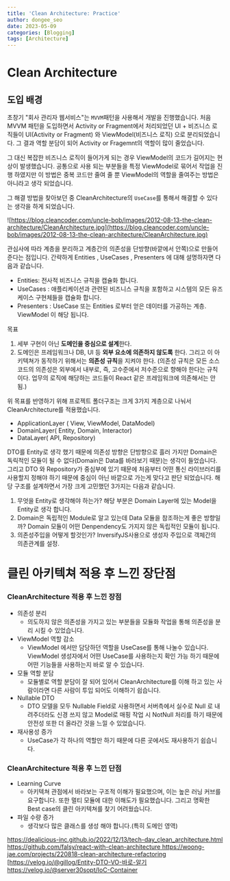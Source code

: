 ```yaml
---
title: 'Clean Architecture: Practice'
author: dongee_seo 
date: 2023-05-09 
categories: [Blogging] 
tags: [Architecture]
---
```


# Clean Architecture

## 도입 배경

초창기 "회사 관리자 웹서비스"는 `MVVM`패턴을 사용해서 개발을 진행했습니다.
처음 MVVM 패턴을 도입하면서 Activity or Fragment에서 처리되었던 UI + 비즈니스 로직들이
UI(Activity or Fragment) 와 ViewModel(비즈니스 로직) 으로 분리되었습니다.
그 결과 역할 분담이 되어 Activity or Fragemnt의 역할이 많이 줄었습니다.

그 대신 복잡한 비즈니스 로직이 들어가게 되는 경우 ViewModel의 코드가 길어지는 현상이 발생했습니다.
공통으로 사용 되는 부분들을 특정 ViewModel로 묶어서 작업을 진행 하였지만
이 방법은 중복 코드만 줄여 줄 뿐 ViewModel의 역할을 줄여주는 방법은 아니라고 생각 되었습니다.

그 해결 방법을 찾아보던 중 CleanArchitecture의 `UseCase`를 통해서 해결할 수 있다는 생각을 하게 되었습니다.

![https://blog.cleancoder.com/uncle-bob/images/2012-08-13-the-clean-architecture/CleanArchitecture.jpg](https://blog.cleancoder.com/uncle-bob/images/2012-08-13-the-clean-architecture/CleanArchitecture.jpg)

관심사에 따라 계층을 분리하고 계층간의 의존성을 단방향(바깥에서 안쪽)으로 만들어 준다는 점입니다. 간략하게 Entities , UseCases , Presenters 에 대해 설명하자면 다음과 같습니다.

- Entities: 전사적 비즈니스 규칙을 캡슐화 합니다.
- UseCases : 애플리케이션과 관련된 비즈니스 규칙을 포함하고 시스템의 모든 유즈 케이스 구현체들을 캡슐화 합니다.
- Presenters : UseCase 또는 Entities 로부터 얻은 데이터를 가공하는 계층. ViewModel 이 해당 됩니다.

목표

1. 세부 구현이 아닌 **도메인을 중심으로 설계**한다.
2. 도메인은 프레임워크나 DB, UI 등 **외부 요소에 의존하지 않도록** 한다. 그리고 이 아키텍쳐가 동작하기 위해서는 **의존성 규칙**을 지켜야 한다.
   (의존성 규칙은 모든 소스코드의 의존성은 외부에서 내부로, 즉, 고수준에서 저수준으로 향해야 한다는 규칙이다.
   업무의 로직에 해당하는 코드들이 React 같은 프레임워크에 의존해서는 안됨.)

위 목표를 반영하기 위해 프로젝트 폴더구조는 크게 3가지 계층으로 나눠서 CleanArchitecture를 적용했습니다.

- ApplicationLayer ( View, ViewModel, DataModel)
- DomainLayer( Entity, Domain, Interactor)
- DataLayer( API, Repository)

DTO를 Entity로 생각 했기 때문에 의존성 방향은 단방향으로 흘러 가지만
Domain은 독릭적인 모듈이 될 수 없다(Domain은 Data를 바라보기 때문)는 생각이 들었습니다.
그리고 DTO 와 Repository가 중심부에 있기 때문에 처음부터 어떤 통신 라이브러리를 사용할지 정해야 하기 때문에 중심이 아닌 바깥으로 가는게 맞다고 판단 되었습니다.
해당 구조를 설계하면서 가장 크게 고민했던 3가지는 다음과 같습니다.

1. 무엇을 Entity로 생각해야 하는가? 해당 부분은 Domain Layer에 있는 Model을 Entity로 생각 합니다.
2. Domain은 독립적인 Module로 알고 있는데 Data 모듈을 참조하는게 좋은 방향일까? Domain 모듈이 어떤 Denpendency도 가지지 않은 독립적인 모듈이 됩니다.
3. 의존성주입을 어떻게 할것인가? InversifyJS사용으로 생성자 주입으로 객체간의 의존관계를 설정.

# **클린 아키텍쳐 적용 후 느낀 장단점**

### CleanArchitecture 적용 후 느낀 장점

- 의존성 분리
  - 의도하지 않은 의존성을 가지고 있는 부분들을 모듈화 작업을 통해 의존성을 분리 시킬 수 있었습니다.
- ViewModel 역할 감소
  - ViewModel 에서만 담당하던 역할을 UseCase를 통해 나눌수 있습니다.
    ViewModel 생성자에서 어떤 UseCase를 사용하는지 확인 가능 하기 때문에
    어떤 기능들을 사용하는지 바로 알 수 있습니다.
- 모듈 역할 분담
  - 모듈별로 역할 분담이 잘 되어 있어서 CleanArchitecture를 이해 하고 있는 사람이라면 다른 사람이 투입 되어도 이해하기 쉽습니다.
- Nullable DTO
  - DTO 모델을 모두 Nullable Field로 사용하면서 서버측에서 실수로 Null 로 내려주더라도 신경 쓰지 않고 Model로 매핑 작업 시 NotNull 처리를 하기 때문에 안전성 또한 더 올라간 것을 느낄 수 있었습니다.
- 재사용성 증가
  - UseCase가 각 하나의 역할만 하기 때문에 다른 곳에서도 재사용하기 쉽습니다.

### CleanArchitecture 적용 후 느낀 단점

- Learning Curve
  - 아키텍쳐 관점에서 바라보는 구조적 이해가 필요했으며, 이는 높은 러닝 커브를 요구합니다.
    또한 멀티 모듈에 대한 이해도가 필요했습니다.
    그리고 명확한 Best case의 클린 아키텍쳐를 찾기 어려웠습니다.
- 파일 수량 증가
  - 생각보다 많은 클래스를 생성 해야 합니다.(특히 도메인 영역)

[](https://dealicious-inc.github.io/2022/12/13/tech-day_clean_architecture.html)[https://dealicious-inc.github.io/2022/12/13/tech-day_clean_architecture.html
](https://dealicious-inc.github.io/2022/12/13/tech-day_clean_architecture.html)[](https://github.com/falsy/react-with-clean-architecture)[https://github.com/falsy/react-with-clean-architecture
](https://github.com/falsy/react-with-clean-architecture)[](https://woong-jae.com/projects/220818-clean-architecture-refactoring)[https://woong-jae.com/projects/220818-clean-architecture-refactoring
](https://woong-jae.com/projects/220818-clean-architecture-refactoring)[](https://velog.io/@gillog/Entity-DTO-VO-%EB%B0%94%EB%A1%9C-%EC%95%8C%EA%B8%B0)[https://velog.io/@gillog/Entity-DTO-VO-바로-알기
[](https://velog.io/@server30sopt/IoC-Container)https://velog.io/@server30sopt/IoC-Container
